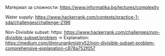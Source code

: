Материал за сложности: https://www.informatika.bg/lectures/complexity

Water supply: https://www.hackerrank.com/contests/practice-1-sda/challenges/challenge-2196

Non-Divisible subset: https: https://www.hackerrank.com/challenges/non-divisible-subset/problem
-> Explanation: https://medium.com/@mrunankmistry52/non-divisible-subset-problem-comprehensive-explanation-c878a752f057
              

